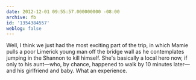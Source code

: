 ```yaml
---
date: 2012-12-01 09:55:57.000000000 -08:00
archive: fb
id: '1354384557'
weblog: false
---
```


Well, I think we just had the most exciting part of the trip, in which Mamie pulls a poor Limerick young man off the bridge wall as he contemplates jumping in the Shannon to kill himself. She's basically a local hero now, if only to his aunt—who, by chance, happened to walk by 10 minutes later—and his girlfriend and baby. What an experience.
